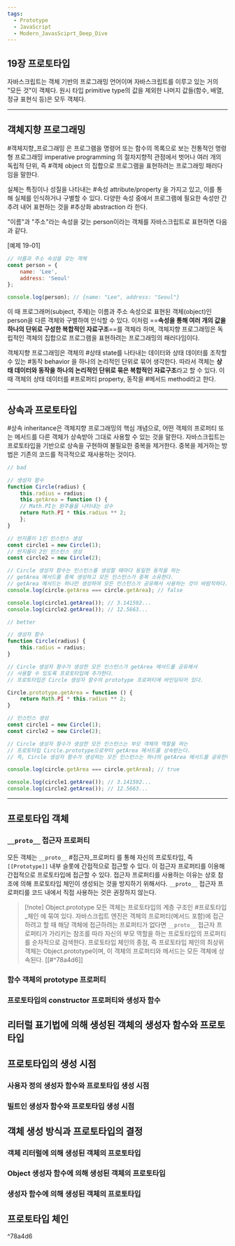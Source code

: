 ```yaml
---
tags:
  - Prototype
  - JavaScript
  - Modern_JavasSciprt_Deep_Dive
---
```

## 19장 프로토타입

자바스크립트는 객체 기반의 프로그래밍 언어이며 자바스크립트를 이루고 있는 거의 "모든 것"이 객체다. 원시 타입 primitive type의 값을 제외한 나머지 값들(함수, 배열, 정규 표현식 등)은 모두 객체다. 

---
## 객체지향 프로그래밍

#객체지향_프로그래밍 은 프로그램을 명령어 또는 함수의 목록으로 보는 전통적인 명령형 프로그래밍 imperative programming 의 절차지향적 관점에서 벗어나 여러 개의 독립적 단위, 즉 #객체 object 의 집합으로 프로그램을 표현하려는 프로그래밍 패러다임을 말한다.

실체는 특징이나 성질을 나타내는 #속성 attribute/property 을 가지고 있고, 이를 통해 실체를 인식하거나 구별할 수 있다. 다양한 속성 중에서 프로그램에 필요한 속성만 간추려 내어 표현하는 것을 #추상화 abstraction 라 한다.

"이름"과 "주소"라는 속성을 갖는 person이라는 객체를 자바스크립트로 표현하면 다음과 같다.

[예제 19-01]

```jsx
// 이름과 주소 속성을 갖는 객체
const person = {
	name: 'Lee',
	address: 'Seoul'
};

console.log(person); // {name: "Lee", address: "Seoul"}
```

이 때 프로그래머(subject, 주체)는 이름과 주소 속성으로 표현된 객체(object)인 person을 다른 객체와 구별하여 인식할 수 있다. 이처럼 ==**속성을 통해 여러 개의 값을 하나의 단위로 구성한 복합적인 자료구조**==를 객체라 하며, 객체지향 프로그래밍은 독립적인 객체의 집합으로 프로그램을 표현하려는 프로그래밍의 패러다임이다.

객체지향 프로그래밍은 객체의 #상태 state를 나타내는 데이터와 상태 데이터를 조작할 수 있는 #동작 behavior 을 하나의 논리적인 단위로 묶어 생각한다. 따라서 객체는 **상태 데이터와 동작을 하나의 논리적인 단위로 묶은 복합적인 자료구조**라고 할 수 있다. 이 때 객체의 상태 데이터를 #프로퍼티 property, 동작을 #메서드 method라고 한다.

---

## 상속과 프로토타입

#상속 inheritance은 객체지향 프로그래밍의 핵심 개념으로, 어떤 객체의 프로퍼티 또는 메서드를 다른 객체가 상속받아 그대로 사용할 수 있는 것을 말한다.
자바스크립트는 프로토타입을 기반으로 상속을 구현하여 불필요한 중복을 제거한다. 중복을 제거하는 방법은 기존의 코드를 적극적으로 재사용하는 것이다.

```jsx
// bad

// 생성자 함수
function Circle(radius) {
	this.radius = radius;
	this.getArea = function () {
	// Math.PI는 원주율을 나타내는 상수
	return Math.PI * this.radius ** 2; 
	};
}

// 반지름이 1인 인스턴스 생성
const circle1 = new Circle(1);
// 반지름이 2인 인스턴스 생성
const circle2 = new Circle(2);

// Circle 생성자 함수는 인스턴스를 생성할 때마다 동일한 동작을 하는
// getArea 메서드를 중복 생성하고 모든 인스턴스가 중복 소유한다.
// getArea 메서드는 하나만 생성하여 모든 인스턴스가 공유해서 사용하는 것이 바람직하다.
console.log(circle.getArea === circle.getArea); // false

console.log(circle1.getArea()); // 3.141592...
console.log(circle2.getArea()); // 12.5663...
```


```jsx
// better

// 생성자 함수
function Circle(radius) {
	this.radius = radius;
}

// Circle 생성자 함수가 생성한 모든 인스턴스가 getArea 메서드를 공유해서
// 사용할 수 있도록 프로토타입에 추가한다.
// 프로토타입은 Circle 생성자 함수의 prototype 프로퍼티에 바인딩되어 있다.

Circle.prototype.getArea = function () {
	return Math.PI * this.radius ** 2;
}

// 인스턴스 생성
const circle1 = new Circle(1);
const circle2 = new Circle(2);

// Circle 생성자 함수가 생성한 모든 인스턴스는 부모 객체의 역할을 하는
// 프로토타입 Circle.prototype으로부터 getArea 메서드를 상속받는다.
// 즉, Circle 생성자 함수가 생성하는 모든 인스턴스는 하나의 getArea 메서드를 공유한다.

console.log(circle.getArea === circle.getArea); // true

console.log(circle1.getArea()); // 3.141592...
console.log(circle2.getArea()); // 12.5663...
```

---
## 프로토타입 객체

### `__proto__` 접근자 프로퍼티

모든 객체는 `__proto__` #접근자_프로퍼티 를 통해 자신의 프로토타입, 즉 `[[Prototype]]` 내부 슬롯에 간접적으로 접근할 수 있다. 이 접근자 프로퍼티를 이용해 간접적으로 프로토타입에 접근할 수 있다. 접근자 프로퍼티를 사용하는 이유는 상호 참조에 의해 프로토타입 체인이 생성되는 것을 방지하기 위해서다. `__proto__` 접근자 프로퍼티를 코드 내에서 직접 사용하는 것은 권장하지 않는다.


> [!note] Object.prototype
> 	모든 객체는 프로토타입의 계층 구조인 #프로토타입_체인 에 묶여 있다. 자바스크립트 엔진은 객체의 프로퍼티(메서드 포함)에 접근하려고 할 때 해당 객체에 접근하려는 프로퍼티가 없다면 `__proto__` 접근자 프로퍼티가 가리키는 참조를 따라 자신의 부모 역할을 하는 프로토타입의 프로퍼티를 순차적으로 검색한다. 프로토타입 체인의 종점, 즉 프로토타입 체인의 최상위 객체는 Object.prototype이며, 이 객체의 프로퍼티와 메서드는 모든 객체에 상속된다. [[#^78a4d6]]


### 함수 객체의 prototype 프로퍼티
### 프로토타입의 constructor 프로퍼티와 생성자 함수

## 리터럴 표기법에 의해 생성된 객체의 생성자 함수와 프로토타입

## 프로토타입의 생성 시점

### 사용자 정의 생성자 함수와 프로토타입 생성 시점
### 빌트인 생성자 함수와 프로토타입 생성 시점


## 객체 생성 방식과 프로토타입의 결정

### 객체 리터럴에 의해 생성된 객체의 프로토타입
### Object 생성자 함수에 의해 생성된 객체의 프로토타입
### 생성자 함수에 의해 생성된 객체의 프로토타입

## 프로토타입 체인

^78a4d6
